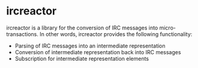 # ircreactor

ircreactor is a library for the conversion of IRC messages into micro-transactions.  In other words,
ircreactor provides the following functionality:

 * Parsing of IRC messages into an intermediate representation
 * Conversion of intermediate representation back into IRC messages
 * Subscription for intermediate representation elements

